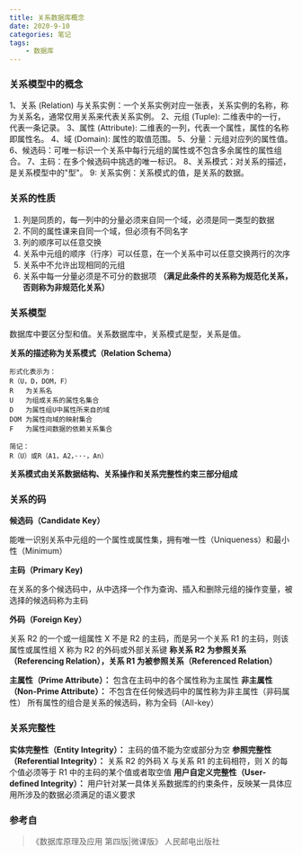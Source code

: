 ```yaml
---
title: 关系数据库概念
date: 2020-9-10
categories: 笔记
tags:
    - 数据库
---
```


### 关系模型中的概念

1、关系 (Relation) 与关系实例：一个关系实例对应一张表，关系实例的名称，称为关系名，通常仅用关系来代表关系实例。
2、元组 (Tuple): 二维表中的一行，代表一条记录。
3、属性 (Attribute): 二维表的一列，代表一个属性，属性的名称即属性名。
4、域 (Domain): 属性的取值范围。
5、分量：元组对应列的属性值。
6、候选码：可唯一标识一个关系中每行元组的属性或不包含多余属性的属性组合。
7、主码：在多个候选码中挑选的唯一标识。
8、关系模式：对关系的描述，是关系模型中的"型"。
9: 关系实例：关系模式的值，是关系的数据。

<!-- more -->

### 关系的性质

1. 列是同质的，每一列中的分量必须来自同一个域，必须是同一类型的数据
2. 不同的属性课来自同一个域，但必须有不同名字
3. 列的顺序可以任意交换
4. 关系中元组的顺序（行序）可以任意，在一个关系中可以任意交换两行的次序
5. 关系中不允许出现相同的元组
6. 关系中每一分量必须是不可分的数据项 **（满足此条件的关系称为规范化关系，否则称为非规范化关系）**

### 关系模型

数据库中要区分型和值。关系数据库中，关系模式是型，关系是值。

**关系的描述称为关系模式（Relation Schema）**

```
形式化表示为：
R（U，D，DOM，F）
R   为关系名
U   为组成关系的属性名集合
D   为属性组U中属性所来自的域
DOM 为属性向域的映射集合
F   为属性间数据的依赖关系集合

简记：
R（U）或R（A1，A2，···，An）
```

**关系模式由关系数据结构、关系操作和关系完整性约束三部分组成**

### 关系的码

**候选码（Candidate Key）**

能唯一识别关系中元组的一个属性或属性集，拥有唯一性（Uniqueness）和最小性（Minimum）

**主码（Primary Key)**

在关系的多个候选码中，从中选择一个作为查询、插入和删除元组的操作变量，被选择的候选码称为主码

**外码（Foreign Key）**

关系 R2 的一个或一组属性 X 不是 R2 的主码，而是另一个关系 R1 的主码，则该属性或属性组 X 称为 R2 的外码或外部关系键
**称关系 R2 为参照关系（Referencing Relation），关系 R1 为被参照关系（Referenced Relation）**

**主属性（Prime Attribute）：** 包含在主码中的各个属性称为主属性
**非主属性（Non-Prime Attribute）：** 不包含在任何候选码中的属性称为非主属性（非码属性）
所有属性的组合是关系的候选码，称为全码（All-key）

### 关系完整性

**实体完整性（Entity Integrity）：** 主码的值不能为空或部分为空
**参照完整性（Referential Integrity）：** 关系 R2 的外码 X 与关系 R1 的主码相符，则 X 的每个值必须等于 R1 中的主码的某个值或者取空值
**用户自定义完整性（User-defined Integrity）：** 用户针对某一具体关系数据库的约束条件，反映某一具体应用所涉及的数据必须满足的语义要求

### 参考自

>《数据库原理及应用 第四版|微课版》 人民邮电出版社
